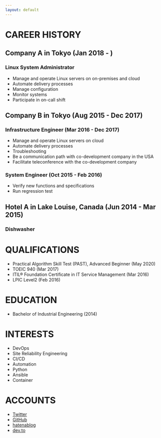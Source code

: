 ```yaml
---
layout: default
---
```


# CAREER HISTORY

## Company A in Tokyo (Jan 2018 - )

### Linux System Administrator

- Manage and operate Linux servers on on-premises and cloud 
- Automate delivery processes 
- Manage configuration 
- Monitor systems 
- Participate in on-call shift

## Company B in Tokyo (Aug 2015 - Dec 2017)

### Infrastructure Engineer (Mar 2016 - Dec 2017)

- Manage and operate Linux servers on cloud
- Automate delivery processes
- Troubleshooting
- Be a communication path with co-development company in the USA
- Facilitate teleconference with the co-development company

### System Engineer (Oct 2015 - Feb 2016)

- Verify new functions and specifications 
- Run regression test

## Hotel A in Lake Louise, Canada (Jun 2014 - Mar 2015)

### Dishwasher


# QUALIFICATIONS

- Practical Algorithm Skill Test (PAST), Advanced Beginner (May 2020)
- TOEIC 940 (Mar 2017)
- ITIL® Foundation Certificate in IT Service Management (Mar 2016)
- LPIC Level2 (Feb 2016)

# EDUCATION 

- Bachelor of Industrial Engineering (2014)

# INTERESTS

- DevOps
- Site Reliability Engineering
- CI/CD
- Automation
- Python
- Ansible
- Container

# ACCOUNTS

- [Twitter](https://twitter.com/koh_sh)
- [GitHub](https://github.com/koh-sh)
- [hatenablog](https://koh-sh.hatenablog.com)
- [dev.to](https://dev.to/koh_sh)
